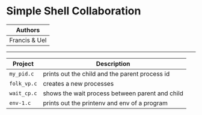 # Simple Shell Collaboration
| Authors | 
| ------- |
| Francis & Uel |
---------------------
| Project | Description |
| ------- | ----------- |
| `my_pid.c` | prints out the child and the parent process id |
| `folk_vp.c` | creates a new processes |
| `wait_cp.c` | shows the wait process between parent and child|
| `env-1.c` | prints out the printenv and env of a program |
